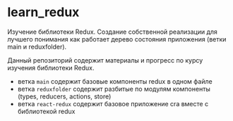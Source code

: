# learn_redux
Изучение библиотеки Redux. Создание собственной реализации для лучшего понимания как работает дерево состояния приложения (ветки main и reduxfolder).


Данный репозиторий содержит материалы и прогресс по курсу изучения библиотеки Redux.

- ветка `main` содержит базовые компоненты redux в одном файле
- ветка `reduxfolder` содержит разбитые по модулям компоненты (types, reducers, actions, store)
- ветка `react-redux` содержит базовое приложение cra вместе с библиотекой redux


